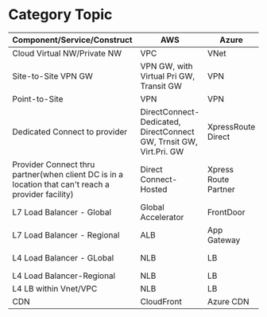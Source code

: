 # Category Topic


| Component/Service/Construct| AWS | Azure | GCP | IBM |
|----------------------------|----------------|---------------|------------|-----|
| Cloud Virtual NW/Private NW | VPC | VNet | VPC | VPC|
| Site-to-Site VPN GW| VPN GW, with Virtual Pri GW, Transit GW| VPN | Cloud VPN | VPN|
| Point-to-Site | VPN | VPN | VPN | VPN|
| Dedicated Connect to provider | DirectConnect-Dedicated, DirectConnect GW, Trnsit GW, Virt.Pri. GW | XpressRoute Direct| Dedicated Interconnect | VPN|
| Provider Connect thru partner(when client DC is in a location that can't reach a provider facility) | Direct Connect-Hosted | Xpress Route Partner | Partner Interconnect | VPN|
| L7 Load Balancer - Global| Global Accelerator | FrontDoor | Global HTTP(s) | xyz|
| L7 Load Balancer - Regional| ALB | App Gateway | None | xyz|
| L4 Load Balancer - GLobal| NLB | LB | Global SSL & TCP Proxy | xyz|
| L4 Load Balancer-Regional| NLB | LB | LB-Regional | xyz|
| L4 LB within Vnet/VPC| NLB | LB | LB-Internal| xyz|
| CDN| CloudFront | Azure CDN | LB-Internal| xyz|





   



